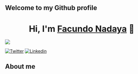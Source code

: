 ## Welcome to my Github profile

<div align="center">
<h1 align="center">Hi, I'm <a href="https://www.linkedin.com/in/facundo-nadaya-15a111214/">Facundo Nadaya</a> 👋</h1>
</div>

<img src="https://media.licdn.com/dms/image/D4D16AQGTESOhlg6NZA/profile-displaybackgroundimage-shrink_350_1400/0/1690766413315?e=1698278400&v=beta&t=ECxG1j2YNik4x56Arcy_EwGY5DbNkRKxYrWKvs78Y-0">

[![Twitter](https://img.shields.io/twitter/url?url=https%3A%2F%2Ftwitter.com%2FFacundoNadaya&labelColor=Blue)](https://twitter.com/FacundoNadaya)
[![Linkedin](https://img.shields.io/badge/LinkedIn-0077B5?style=for-the-badge&logo=linkedin&logoColor=white)](https://www.linkedin.com/in/facundo-nadaya-15a111214/)

## About me
